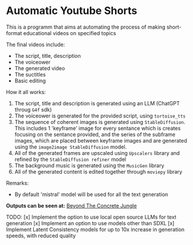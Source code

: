 # Automatic Youtube Shorts

This is a programm that aims at automating the process of making short-format educational videos on specified topics

The final videos include:
+ The script, title, description
+ The voiceower
+ The generated video
+ The suctitles
+ Basic editing


How it all works:

1) The script, title and description is generated using an LLM (ChatGPT throug `G4f` sdk)
2) The voiceower is generated for the provided script, using `tortoise_tts` 
3) The sequence of coherent images is generated using `StableDiffusion`. This includes 1 'keyframe' image for every sentance which is creates
focusing on the sentance provided, and the series of the subframe images, which are placed between keyframe images and are generated using
the `image2image StableDiffusion` model.
4) All of the generated frames are upscaled using `Upscalers` library and refined by the `StableDiffusion refiner` model
5) The background music is generated using the `MusicGen` library
6) All of the generated content is edited together through `moviepy` library

Remarks:
+ By default 'mistral' model will be used for all the text generation
  
**Outputs can be seen at:**
[Beyond The Concrete Jungle](https://www.youtube.com/@BeyondTheConcreteJungle)

TODO:
[x] Implement the option to use local open source LLMs for text generation
[x] Implement an option to use models other than SDXL 
[x] Implement Latent Consistency models for up to 10x increase in generation speeds, with reduced quality

